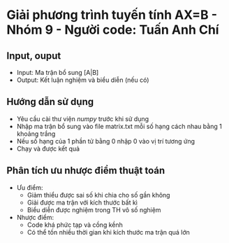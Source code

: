 # Giải phương trình tuyến tính AX=B - Nhóm 9 - Người code: Tuấn Anh Chí

## Input, ouput
* Input: Ma trận bổ sung [A|B]
* Output: Kết luận nghiệm và biểu diễn (nếu có)

## Hướng dẫn sử dụng
* Yêu cầu cài thư viện *numpy* trước khi sử dụng
* Nhập ma trận bổ sung vào file matrix.txt mỗi số hạng cách nhau bằng 1 khoảng trắng
* Nếu số hạng của 1 phần tử bằng 0 nhập 0 vào vị trí tương ứng
* Chạy và được kết quả

## Phân tích ưu nhược điểm thuật toán
* Ưu điểm: 
  * Giảm thiểu được sai số khi chia cho số gần không
  * Giải được ma trận với kích thước bất kì
  * Biểu diễn được nghiệm trong TH vô số nghiệm
* Nhược điểm: 
  * Code khá phức tạp và cồng kềnh
  * Có thể tốn nhiều thời gian khi kích thước ma trận quá lớn
